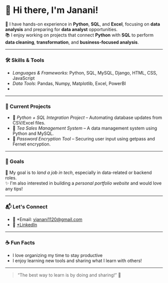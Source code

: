 # 👋 Hi there, I'm Janani!

🎯 I have hands-on experience in **Python**, **SQL**, and **Excel**, focusing on **data analysis** and preparing for **data analyst** opportunities.  
📚 I enjoy working on projects that connect **Python** with **SQL** to perform **data cleaning**, **transformation**, and **business-focused analysis**.


---

### 🛠 Skills & Tools

- *Languages & Frameworks*: Python, SQL, MySQL, Django, HTML, CSS, JavaScript  
- *Data Tools*: Pandas, Numpy, Matplotlib, Excel, PowerBI
- 
---

### 🚀 Current Projects

- 🔹 *Python + SQL Integration Project* – Automating database updates from CSV/Excel files.  
- 🔹 *Tea Sales Management System* – A data management system using Python and MySQL.  
- 🔹 *Password Encryption Tool* – Securing user input using getpass and Fernet encryption.

---

### 🎯 Goals

💼 My goal is to *land a job in tech*, especially in data-related or backend roles.  
✨ I'm also interested in building a *personal portfolio website* and would love any tips!

---

### 📬 Let's Connect

- 📧 *Email: vjanani1120@gmail.com
- 💼 [*LinkedIn](https://www.linkedin.com/in/jananiv20/)

---

### ☕ Fun Facts

- I love organizing my time to stay productive  
- I enjoy learning new tools and sharing what I learn with others!

---

> “The best way to learn is by doing and sharing!” 🚀
